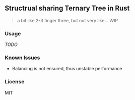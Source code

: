 ## Structrual sharing Ternary Tree in Rust

> a bit like 2-3 finger three, but not very like... WIP

### Usage

_TODO_

### Known Issues

- Balancing is not ensured, thus unstable performance

### License

MIT
